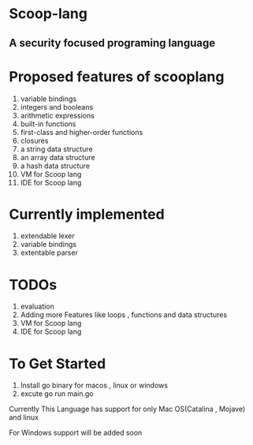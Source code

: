 # Scoop-lang
## A security focused programing language 

# Proposed features of scooplang 
1. variable bindings
2. integers and booleans
3. arithmetic expressions
4. built-in functions
5. first-class and higher-order functions
6. closures
7. a string data structure
8. an array data structure
9. a hash data structure
10. VM for Scoop lang
11. IDE for Scoop lang

# Currently implemented 
1. extendable lexer
2. variable bindings
3. extentable parser

# TODOs
1. evaluation
2. Adding more Features like loops , functions and data structures
3. VM for Scoop lang
4. IDE for Scoop lang 

# To Get Started
1. Install go binary for macos , linux or windows
2. excute go run main.go

Currently This Language has support for only Mac OS(Catalina , Mojave) and linux

For Windows support will be added soon

